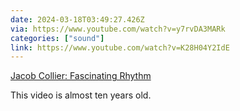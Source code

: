 ```yaml
---
date: 2024-03-18T03:49:27.426Z
via: https://www.youtube.com/watch?v=y7rvDA3MARk
categories: ["sound"]
link: https://www.youtube.com/watch?v=K28H04Y2IdE
---
```

[Jacob Collier: Fascinating Rhythm](https://www.youtube.com/watch?v=K28H04Y2IdE)

This video is almost ten years old.
